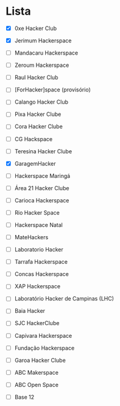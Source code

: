 
# Lista

- [x] 0xe Hacker Club
- [x] Jerimum Hackerspace
- [ ] Mandacaru Hackerspace
- [ ] Zeroum Hackerspace
- [ ] Raul Hacker Club
- [ ] [ForHacker]space (provisório)
- [ ] Calango Hacker Club
- [ ] Pixa Hacker Clube
- [ ] Cora Hacker Clube
- [ ] CG Hackspace
- [ ] Teresina Hacker Clube
- [x] GaragemHacker
- [ ] Hackerspace Maringá
- [ ] Área 21 Hacker Clube
- [ ] Carioca Hackerspace
- [ ] Rio Hacker Space
- [ ] Hackerspace Natal
- [ ] MateHackers
- [ ] Laboratorio Hacker
- [ ] Tarrafa Hackerspace
- [ ] Concas Hackerspace
- [ ] XAP Hackerspace
- [ ] Laboratório Hacker de Campinas (LHC)
- [ ] Baia Hacker
- [ ] SJC HackerClube
- [ ] Capivara Hackerspace
- [ ] Fundação Hackerspace
- [ ] Garoa Hacker Clube
- [ ] ABC Makerspace
- [ ] ABC Open Space
- [ ] Base 12



